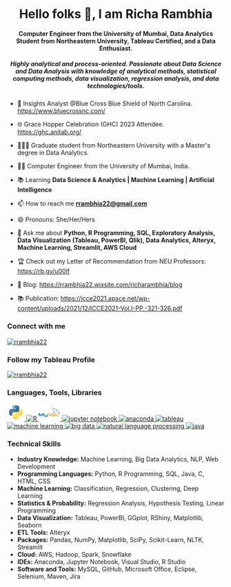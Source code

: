 <h1 align="center">Hello folks 👋, I am Richa Rambhia </h1>
<h4 align="center">Computer Engineer from the University of Mumbai, Data Analytics Student from Northeastern University, Tableau Certified, and a Data Enthusiast.</h4>


<h5 align="center">Highly analytical and process-oriented. Passionate about Data Science and Data Analysis with knowledge of analytical 
methods, statistical computing methods, data visualization, regression analysis, and data technologies/tools. </h5>



- 💙 Insights Analyst @Blue Cross Blue Shield of North Carolina. https://www.bluecrossnc.com/

- 🌐 Grace Hopper Celebration (GHC) 2023 Attendee. https://ghc.anitab.org/
  
- 👨🏽‍🎓 Graduate student from Northeastern University with a Master's degree in Data Analytics.

- 👩‍💻 Computer Engineer from the University of Mumbai, India.

- 📚 Learning **Data Science & Analytics | Machine Learning | Artificial Intelligence**

- 📫 How to reach me **rrambhia22@gmail.com**

- 😄 Pronouns: She/Her/Hers

- 💬 Ask me about **Python, R Programming, SQL, Exploratory Analysis, Data Visualization (Tableau, PowerBI, Qlik), Data Analytics, Alteryx, Machine Learning, Streamlit, AWS Cloud**

- 🏆 Check out my Letter of Recommendation from NEU Professors: https://rb.gy/u00lf

- 📝 Blog: https://rrambhia22.wixsite.com/richarambhia/blog

- 📚 Publication: https://icce2021.apsce.net/wp-content/uploads/2021/12/ICCE2021-Vol.I-PP.-321-326.pdf



<h3 align="left">Connect with me</h3>
<p align="left">
<a href="https://www.linkedin.com/in/richarambhia/" target="blank"><img align="center" src="https://raw.githubusercontent.com/rahuldkjain/github-profile-readme-generator/master/src/images/icons/Social/linked-in-alt.svg" alt="rrambhia22" height="30" width="40" /></a>
</p>

<h3 align="left">Follow my Tableau Profile</h3>
<p align="left"> <a href="https://public.tableau.com/app/profile/richarambhia" target="blank"><img src="https://upload.wikimedia.org/wikipedia/commons/thumb/4/4b/Tableau_Logo.png/640px-Tableau_Logo.png" alt="rrambhia22" height="100" width="150"/> </a> 
</p>

<h3 align="left">Languages, Tools, Libraries</h3>
<p align="left"> 
<a href="https://www.python.org" target="_blank" rel="noreferrer"> <img src="https://raw.githubusercontent.com/devicons/devicon/master/icons/python/python-original.svg" alt="python" width="40" height="40"/> </a>  <a href="https://www.r-project.org/" target="_blank" rel="noreferrer"> <img src="https://www.r-project.org/logo/Rlogo.svg" alt="R" width="40" height="40"/> </a>  <a href="https://www.mysql.com/" target="_blank" rel="noreferrer"> <img src="https://raw.githubusercontent.com/devicons/devicon/master/icons/mysql/mysql-original-wordmark.svg" alt="mysql" width="50" height="40"/> </a>  <a href="https://jupyter.org/" target="_blank" rel="noreferrer"> <img src="https://upload.wikimedia.org/wikipedia/commons/thumb/3/38/Jupyter_logo.svg/1200px-Jupyter_logo.svg.png" alt="jupyter notebook" width="40" height="40"/> </a> <a href="https://docs.anaconda.com/anaconda/navigator/" target="_blank" rel="noreferrer"> <img src="https://www.nicepng.com/png/detail/85-851058_anaconda-icon-anaconda-python-icon.png" alt="anaconda" width="30" height="40"/> </a> <a href="https://www.tableau.com/" target="_blank" rel="noreferrer"> <img src="https://logos-world.net/wp-content/uploads/2021/10/Tableau-Emblem.png" alt="tableau" width="50" height="40"/> </a> <a href="https://www.ibm.com/cloud/learn/machine-learning" target="_blank" rel="noreferrer"> <img src="https://upload.wikimedia.org/wikipedia/commons/d/d5/Hey_Machine_Learning_Logo.png" alt="machine learning" width="40" height="40"/> </a> <a href="https://nix-united.com/services/big-data-analytics-and-consulting-services/?gclid=CjwKCAjwwo-WBhAMEiwAV4dybYZXcZUrDxuhe3rQCR9Al4ecL99zOQ1znWregXKfzo-waPxnvnz7RxoCxZ0QAvD_BwE&utm_campaign=s_big-data&utm_medium=cpc&utm_source=google" target="_blank" rel="noreferrer"> <img src="https://previews.123rf.com/images/natalimis/natalimis1608/natalimis160800053/61691783-big-data-word-cloud-icon.jpg" alt="big data" width="50" height="40"/> </a> <a href="https://www.datarobot.com/blog/what-is-natural-language-processing-introduction-to-nlp/" target="_blank" rel="noreferrer"> <img src="https://upload.wikimedia.org/wikipedia/commons/c/c8/NLP%2B%2B_Programming_Language_Logo.png" alt="natural language processing" width="40" height="40"/> </a> <a href="https://www.w3schools.com/java/" target="_blank" rel="noreferrer"> <img src="https://archive.org/download/java_logo/java_logo.png" alt="java" width="40" height="40"/> </a> </a> 

</p>

<h3 align="left">Technical Skills</h3>
<p align="left">

- **Industry Knowledge:** Machine Learning, Big Data Analytics, NLP, Web Development 
- **Programming Languages:** Python, R Programming, SQL, Java, C, HTML, CSS
- **Machine Learning:** Classification, Regression, Clustering, Deep Learning
- **Statistics & Probability:** Regression Analysis, Hypothesis Testing, Linear Programming
- **Data Visualization:** Tableau, PowerBI, GGplot, RShiny, Matplotlib, Seaborn
- **ETL Tools:** Alteryx
- **Packages:** Pandas, NumPy, Matplotlib, SciPy, Scikit-Learn, NLTK, Streamlit
- **Cloud:** AWS, Hadoop, Spark, Snowflake
- **IDEs:** Anaconda, Jupyter Notebook, Visual Studio, R Studio 
- **Software and Tools:** MySQL, GitHub, Microsoft Office, Eclipse, Selenium, Maven, Jira

</p>
